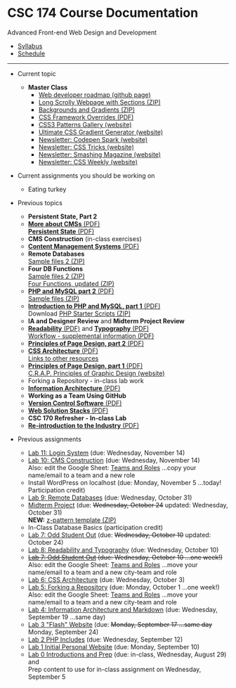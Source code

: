 # CSC 174 Course Documentation
Advanced Front-end Web Design and Development

- [Syllabus](syllabus.md)
- [Schedule](schedule.md) 

<hr>

- Current topic 

  - **Master Class**
    - [Web developer roadmap (github page)](https://github.com/kamranahmedse/developer-roadmap)
    - [Long Scrolly Webpage with Sections (ZIP)](22-master-class/long-scrolly-with-sections.zip)
    - [Backgrounds and Gradients (ZIP)](22-master-class/BGs-and-gradients.zip)
    - [CSS Framework Overrides (PDF)](22-master-class/css-framework-overrides.pdf)
    - [CSS3 Patterns Gallery (website)](https://leaverou.github.io/css3patterns/)
    - [Ultimate CSS Gradient Generator (website)](http://www.colorzilla.com/gradient-editor/)
    - [Newsletter: Codepen Spark (website)](https://codepen.io/spark)
    - [Newsletter: CSS Tricks (website)](https://css-tricks.com/)
    - [Newsletter: Smashing Magazine (website)](https://www.smashingmagazine.com/)
    - [Newsletter: CSS Weekly (website)](https://css-weekly.com/)
- Current assignments you should be working on

  - Eating turkey
- Previous topics

  - **Persistent State, Part 2**
  - [**More about CMSs** (PDF)](20-persistent-state/content-management-systems-contd.pdf)<br>[**Persistent State** (PDF)](20-persistent-state/persistent-state.pdf)
  - **CMS Construction** (in-class exercises)
  - [**Content Management Systems** (PDF)](18-content-management-systems/content-management-systems.pdf)
  - **Remote Databases**<br>[Sample files 2 (ZIP)](lab09-remote-databases/starter-files.zip)
  - **Four DB Functions**<br>[Sample files 2 (ZIP)](16-four-db-functions/samples2.zip)<br>[Four Functions, updated (ZIP)](16-four-db-functions/four-functions.zip)
  - [**PHP and MySQL part 2** (PDF)](15-php-and-mysql2/html-forms-and-databases.pdf)<br>[Sample files (ZIP)](15-php-and-mysql2/samples.zip)
  - [**Introduction to PHP and MySQL, part 1** (PDF)](14-introduction-to-php-and-mysql/php-and-mysql.pdf)<br>Download [PHP Starter Scripts (ZIP)](14-introduction-to-php-and-mysql/mysql-scripts.zip)
  - **IA and Designer Review** and **Midterm Project Review**
  - [**Readability** (PDF)](11-readability-typography/readability.pdf) and [**Typography** (PDF)](11-readability-typography/typography.pdf)<br>[Workflow - supplemental information (PDF)](11-readability-typography/workflow.pdf)
  - [**Principles of Page Design, part 2** (PDF)](10-principles-of-page-design2/z-patterns-and-f-patterns.pdf)
  - [**CSS Architecture** (PDF)](09-css-architecture/css-architecture.pdf)<br>[Links to other resources](lab06-css-architecture/links.md)
  - [**Principles of Page Design, part 1** (PDF)](08-principles-of-page-design1/principles-of-page-design.pdf)<br>[C.R.A.P. Principles of Graphic Design (website)](https://saylordotorg.github.io/text_business-information-systems-design-an-app-for-that/s07-01-c-r-a-p-principles-of-graphic-.html)
  - Forking a Repository - in-class lab work
  - [**Information Architecture** (PDF)](06-information-architecture/05-information-architecture.pdf)
  - **Working as a Team Using GitHub**
  - [**Version Control Software** (PDF)](04-version-control-software/04-version-control-software.pdf)
  - [**Web Solution Stacks** (PDF)](03-web-solution-stacks/03-web-solution-stacks.pdf)
  - **CSC 170 Refresher - In-class Lab**
  - [**Re-introduction to the Industry** (PDF)](01-reintroduction-to-the-industry/01-introduction-to-the-industry.pdf)
- Previous assignments

  - [Lab 11: Login System](lab11-login-system/instructions.md) (due: Wednesday, November 14)
  - [Lab 10: CMS Construction](lab10-cms-construction/instructions.md) (due: Wednesday, November 14)<br>Also: edit the Google Sheet: [Teams and Roles](https://docs.google.com/spreadsheets/d/1gXQP-1Rmra6w3PH9GzKOG9Y8-VlKk-DjlCFYFQHo0MM/edit#gid=493379955) ...copy your name/email to a team and a new role
  - Install WordPress on localhost (due: Monday, November 5 …today! Participation credit)
  - [Lab 9: Remote Databases](lab09-remote-databases/instructions.md) (due: Wednesday, October 31)
  - [Midterm Project](midterm-project/instructions.md) (due: <s>Wednesday, October 24</s> updated: Wednesday, October 31)<br>**NEW:** [z-pattern template (ZIP)](midterm-project/z-pattern-template.zip)
  - In-Class Database Basics (participation credit)
  - [Lab 7: Odd Student Out](lab07-odd-student-out/instructions.md) (due: <s>Wednesday, October 10</s> updated: October 24)
  - [Lab 8: Readability and Typography](lab08-readability-typography/instructions) (due: Wednesday, October 10)
  - <s>[Lab 7: Odd Student Out](lab07-odd-student-out/instructions.md) (due: Wednesday, October 10 ...one week!)</s><br>Also: edit the Google Sheet: [Teams and Roles](https://docs.google.com/spreadsheets/d/1gXQP-1Rmra6w3PH9GzKOG9Y8-VlKk-DjlCFYFQHo0MM/edit#gid=493379955) ...move your name/email to a team and a new city-team and role
  - [Lab 6: CSS Architecture](lab06-css-architecture/instructions.md) (due: Wednesday, October 3)
  - [Lab 5: Forking a Repository](lab05-forking-a-respository/instructions.md) (due: Monday, October 1 ...one week!)<br>Also: edit the Google Sheet: [Teams and Roles](https://docs.google.com/spreadsheets/d/1gXQP-1Rmra6w3PH9GzKOG9Y8-VlKk-DjlCFYFQHo0MM/edit#gid=493379955) ...move your name/email to a team and a new city-team and role
  - [Lab 4: Information Architecture and Markdown](lab04-ia-and-markdown/instructions.md) (due: Wednesday, September 19 ...same day)
  - [Lab 3 "Flash" Website](lab03-flash-website/instructions.md) (due: <s>Monday, September 17 ...same day</s> Monday, September 24)
  - [Lab 2 PHP Includes](lab02-php-includes/instructions.md) (due: Wednesday, September 12)
  - [Lab 1 Initial Personal Website](lab01-initial-personal-website/instructions.md) (due: Monday, September 10)
  - [Lab 0 Introductions and Prep](lab00-introductions-and-prep/instructions.md) (due: in-class, Wednesday, August 29) and <br>Prep content to use for in-class assignment on Wednesday, September 5

